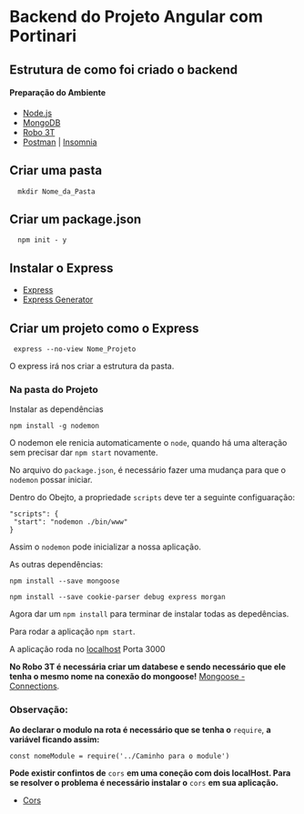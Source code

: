 # Backend do Projeto Angular com Portinari

## Estrutura de como foi criado o backend

   #### Preparação do Ambiente
   - [Node.js](https://nodejs.org/en/download/)
   - [MongoDB](https://www.google.com/url?q=https://fastdl.mongodb.org/win32/mongodb-win32-x86_64-2012plus-4.2.0-signed.msi&sa=D&source=hangouts&ust=1580842165889000&usg=AFQjCNHlJhXO7TIhW4AOLbu3wyGS_zExfQ)
   - [Robo 3T](https://robomongo.org/download)
   - [Postman](https://dl.pstmn.io/download/latest/win64) | [Insomnia](https://insomnia.rest/download/)
   
   ## Criar uma pasta
      mkdir Nome_da_Pasta
      
   ## Criar um package.json
      npm init - y
      
   ## Instalar o Express

   - [Express](https://www.npmjs.com/package/express)
   - [Express Generator](https://www.npmjs.com/package/express-generator)
   
   ## Criar um projeto como o Express
   
     express --no-view Nome_Projeto
      
   O express irá nos criar a estrutura da pasta.
   
   ### Na pasta do Projeto
    
   Instalar as dependências
   
    npm install -g nodemon
    
   O nodemon ele renicia automaticamente o `node`, quando há uma alteração sem precisar dar `npm start` novamente.
   
   No arquivo do `package.json`, é necessário fazer uma mudança para que o `nodemon` possar iniciar.
   
   Dentro do Obejto, a propriedade `scripts` deve ter a seguinte configuaração:
   
   ```
  "scripts": {
    "start": "nodemon ./bin/www"
  }
   ```
   
   Assim o `nodemon` pode inicializar a nossa aplicação.
   
   As outras dependências:
   
    npm install --save mongoose

    npm install --save cookie-parser debug express morgan
  
  Agora dar um `npm install` para terminar de instalar todas as depedências.

  Para rodar a aplicação `npm start`.
  
  A aplicação roda no [localhost](http://localhost:3000/) Porta 3000

  **No Robo 3T é necessária criar um databese e sendo necessário que ele tenha o mesmo nome na conexão do mongoose!**
  [Mongoose - Connections](https://mongoosejs.com/docs/connections.html).
  
  ### Observação: 
  
  **Ao declarar o modulo na rota é necessário que se tenha o** `require`, **a variável ficando assim:**
  
  `const nomeModule = require('../Caminho para o module')`
  
  **Pode existir confintos de** `cors` **em uma coneção com dois localHost. Para se resolver o problema é necessário instalar o**       `cors` **em sua aplicação.**
  
  -  [Cors](https://www.npmjs.com/package/cors)
  
